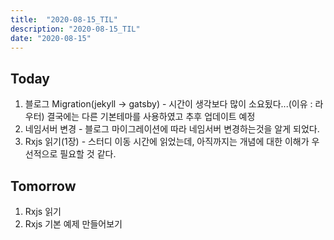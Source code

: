 ```yaml
---
title:  "2020-08-15_TIL"
description: "2020-08-15_TIL"
date: "2020-08-15"
---
```

## Today
  1. 블로그 Migration(jekyll -> gatsby)
    - 시간이 생각보다 많이 소요됬다...(이유 : 라우터) 결국에는 다른 기본테마를 사용하였고 추후 업데이트 예정
  2. 네임서버 변경
    - 블로그 마이그레이션에 따라 네임서버 변경하는것을 알게 되었다.   
  3. Rxjs 읽기(1장)
    - 스터디 이동 시간에 읽었는데, 아직까지는 개념에 대한 이해가 우선적으로 필요할 것 같다.
    
## Tomorrow
  1. Rxjs 읽기
  2. Rxjs 기본 예제 만들어보기

